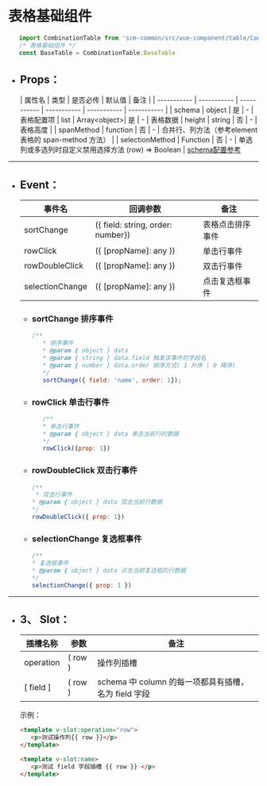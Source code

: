 <!--
 * @Author: huangyuhui
 * @Date: 2020-09-29 09:55:53
 * @LastEditors: huangyuhui
 * @LastEditTime: 2020-12-14 20:02:26
 * @Description: 
 * @FilePath: \scm_frontend_common\docs\commonComponent\baseTable\README.md
-->
# 表格基础组件

   ```javascript 
      import CombinationTable from 'scm-common/src/vue-component/table/CombinationTable';
      /* 表格基础组件 */
      const BaseTable = CombinationTable.BaseTable
   ```

 - ## Props：

    | 属性名 | 类型  | 是否必传 | 默认值 | 备注 |
    | ----------- | ----------- | ----------- | ----------- | ----------- | ----------- |
    | schema | object | 是 | - | 表格配置项
    | list | Array\<object\>| 是 | - | 表格数据
    | height | string | 否 | - | 表格高度 | 
    | spanMethod | function | 否 | - | 合并行、列方法（参考element 表格的 span-method 方法） |
    | selectionMethod | Function | 否 | - | 单选列或多选列时自定义禁用选择方法 (row) => Boolean | 
    [schema配置参考](./BaseTableSchema.md)

----

 - ## Event：

    | 事件名 | 回调参数 |  备注 |  
    ------------ |  ------------- | -------------|
    | sortChange | ({ field: string, order: number}) | 表格点击排序事件
    | rowClick | ({ [propName]: any }) | 单击行事件 |
    | rowDoubleClick | ({ [propName]: any }) | 双击行事件 |
    | selectionChange | ({ [propName]: any }) | 点击复选框事件 | 

      - ### sortChange 排序事件

         ```javascript 
         /**
            * 排序事件
            * @param { object } data 
            * @param { string } data.field 触发该事件的字段名
            * @param { number } data.order 排序方式( 1 升序 | 0 降序)
            */
            sortChange({ field: 'name', order: 1});
         ```
      
      - ### rowClick 单击行事件
         ```javascript
            /**
            * 单击行事件
            * @param { object } data 单击当前行的数据
            */
            rowClick({prop: 1})
         ```
      -  ### rowDoubleClick 双击行事件
      
         ```javascript 
         /**
          * 双击行事件
         * @param { object } data 双击当前行数据
         */
         rowDoubleClick({ prop: 1})
         ```
      - ### selectionChange 复选框事件

         ```javascript 
         /**
         * 复选框事件
         * @param { object } data 点击当前复选框的行数据
         */
         selectionChange({ prop: 1 })
         ```
----

 - ## 3、 Slot：
   |  插槽名称  | 参数  |  备注  |
   | ------------ | ------------ | ------------ |
   | operation | ( row ) | 操作列插槽 |
   | [ field ] | ( row ) | schema 中 column 的每一项都具有插槽，名为 field 字段 |

   示例：
      ```html
      <template v-slot:operation="row">
         <p>测试操作列{{ row }}</p>
      </template>
      
      <template v-slot:name>
         <p>测试 field 字段插槽 {{ row }} </p>
      </template>
      ```